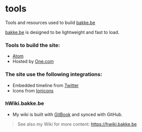 # tools
Tools and resources used to build [bakke.be](https://bakke.be)

[bakke.be](https://bakke.be) is designed to be lightweight and fast to load.

### Tools to build the site:
  * [Atom](https://atom.io/)
  * Hosted by [One.com](https://one.com)

### The site use the following integrations:
  * Embedded timeline from [Twitter](https://help.twitter.com/en/using-twitter/embed-twitter-feed)
  * Icons from [Ionicons](https://ionicons.com)
  
### hWiki.bakke.be
  * My wiki is built with [GitBook](https://www.gitbook.com/) and synced with GitHub.
  
> See also my Wiki for more content: https://hwiki.bakke.be
